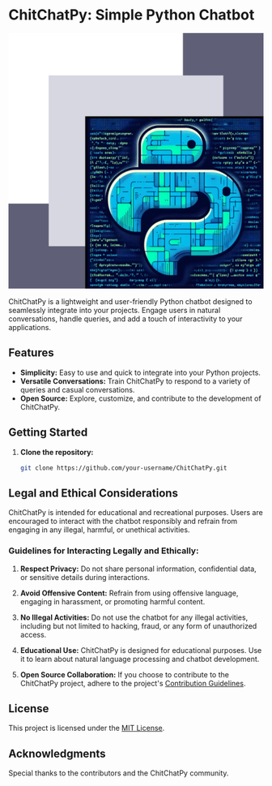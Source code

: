 # ChitChatPy: Simple Python Chatbot

![ChitChatPy Logo](https://github.com/niladrigithub/chit-chat-py/blob/main/ChitChatPy.png) <!-- Add a logo or any relevant image -->

ChitChatPy is a lightweight and user-friendly Python chatbot designed to seamlessly integrate into your projects. Engage users in natural conversations, handle queries, and add a touch of interactivity to your applications.

## Features

- **Simplicity:** Easy to use and quick to integrate into your Python projects.
- **Versatile Conversations:** Train ChitChatPy to respond to a variety of queries and casual conversations.
- **Open Source:** Explore, customize, and contribute to the development of ChitChatPy.

## Getting Started

1. **Clone the repository:**
   ```bash
   git clone https://github.com/your-username/ChitChatPy.git
## Legal and Ethical Considerations

ChitChatPy is intended for educational and recreational purposes. Users are encouraged to interact with the chatbot responsibly and refrain from engaging in any illegal, harmful, or unethical activities.

### Guidelines for Interacting Legally and Ethically:

1. **Respect Privacy:** Do not share personal information, confidential data, or sensitive details during interactions.

2. **Avoid Offensive Content:** Refrain from using offensive language, engaging in harassment, or promoting harmful content.

3. **No Illegal Activities:** Do not use the chatbot for any illegal activities, including but not limited to hacking, fraud, or any form of unauthorized access.

4. **Educational Use:** ChitChatPy is designed for educational purposes. Use it to learn about natural language processing and chatbot development.

5. **Open Source Collaboration:** If you choose to contribute to the ChitChatPy project, adhere to the project's [Contribution Guidelines](CONTRIBUTING.md).

## License

This project is licensed under the [MIT License](LICENSE).

## Acknowledgments

Special thanks to the contributors and the ChitChatPy community.
